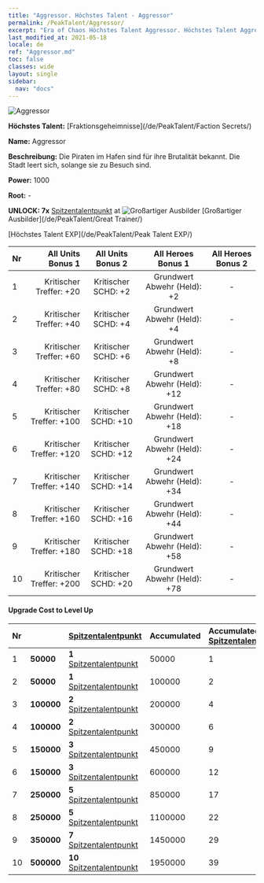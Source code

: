 ```yaml
---
title: "Aggressor. Höchstes Talent - Aggressor"
permalink: /PeakTalent/Aggressor/
excerpt: "Era of Chaos Höchstes Talent Aggressor. Höchstes Talent Aggressor. Aggressor"
last_modified_at: 2021-05-18
locale: de
ref: "Aggressor.md"
toc: false
classes: wide
layout: single
sidebar:
  nav: "docs"
---
```


  ![Aggressor](/images/pt/talent_3004.png)

  **Höchstes Talent:** [Fraktionsgeheimnisse](/de/PeakTalent/Faction Secrets/)

  **Name:** Aggressor

  **Beschreibung:** Die Piraten im Hafen sind für ihre Brutalität bekannt. Die Stadt leert sich, solange sie zu Besuch sind.

  **Power:** 1000

  **Root:** -

  **UNLOCK: 7x** [Spitzentalentpunkt](/ItemsDE/con_934/) at ![Großartiger Ausbilder](/images/pt/talent_3001.png) [Großartiger Ausbilder](/de/PeakTalent/Great Trainer/)

  [Höchstes Talent EXP](/de/PeakTalent/Peak Talent EXP/)

  | Nr | All Units Bonus 1 | All Units Bonus 2 | All Heroes Bonus 1 | All Heroes Bonus 2 |
  |:---|--------------:|:-------------:|:-------------:|:-------------:|
  | 1 | Kritischer Treffer: +20 | Kritischer SCHD: +2 | Grundwert Abwehr (Held): +2 | - |
  | 2 | Kritischer Treffer: +40 | Kritischer SCHD: +4 | Grundwert Abwehr (Held): +4 | - |
  | 3 | Kritischer Treffer: +60 | Kritischer SCHD: +6 | Grundwert Abwehr (Held): +8 | - |
  | 4 | Kritischer Treffer: +80 | Kritischer SCHD: +8 | Grundwert Abwehr (Held): +12 | - |
  | 5 | Kritischer Treffer: +100 | Kritischer SCHD: +10 | Grundwert Abwehr (Held): +18 | - |
  | 6 | Kritischer Treffer: +120 | Kritischer SCHD: +12 | Grundwert Abwehr (Held): +24 | - |
  | 7 | Kritischer Treffer: +140 | Kritischer SCHD: +14 | Grundwert Abwehr (Held): +34 | - |
  | 8 | Kritischer Treffer: +160 | Kritischer SCHD: +16 | Grundwert Abwehr (Held): +44 | - |
  | 9 | Kritischer Treffer: +180 | Kritischer SCHD: +18 | Grundwert Abwehr (Held): +58 | - |
  | 10 | Kritischer Treffer: +200 | Kritischer SCHD: +20 | Grundwert Abwehr (Held): +78 | - |


#### Upgrade Cost to Level Up

  | Nr | <i class="fas fa-coins"/> | [Spitzentalentpunkt](/ItemsDE/con_934/) | Accumulated <i class="fas fa-coins"/> | Accumulated [Spitzentalentpunkt](/ItemsDE/con_934/) |
  |:---|:--------------|:-------------|:-------------|:-------------|
  | 1 | **50000** | **1** [Spitzentalentpunkt](/ItemsDE/con_934/) | 50000 | 1 |
  | 2 | **50000** | **1** [Spitzentalentpunkt](/ItemsDE/con_934/) | 100000 | 2 |
  | 3 | **100000** | **2** [Spitzentalentpunkt](/ItemsDE/con_934/) | 200000 | 4 |
  | 4 | **100000** | **2** [Spitzentalentpunkt](/ItemsDE/con_934/) | 300000 | 6 |
  | 5 | **150000** | **3** [Spitzentalentpunkt](/ItemsDE/con_934/) | 450000 | 9 |
  | 6 | **150000** | **3** [Spitzentalentpunkt](/ItemsDE/con_934/) | 600000 | 12 |
  | 7 | **250000** | **5** [Spitzentalentpunkt](/ItemsDE/con_934/) | 850000 | 17 |
  | 8 | **250000** | **5** [Spitzentalentpunkt](/ItemsDE/con_934/) | 1100000 | 22 |
  | 9 | **350000** | **7** [Spitzentalentpunkt](/ItemsDE/con_934/) | 1450000 | 29 |
  | 10 | **500000** | **10** [Spitzentalentpunkt](/ItemsDE/con_934/) | 1950000 | 39 |
